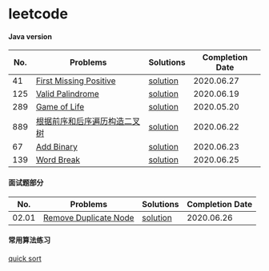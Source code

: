 # leetcode

#### Java version

| No. | Problems | Solutions | Completion Date |
| ------ | ------ | ------ | ------ |
|  41 | [First Missing Positive](https://leetcode-cn.com/problems/first-missing-positive/) | [solution](./src/main/java/com/akikun/leetcode/_00041_FirstMissingPositive.java) | 2020.06.27 |
| 125 | [Valid Palindrome](https://leetcode-cn.com/problems/valid-palindrome/) | [solution](./src/main/java/com/akikun/leetcode/_00125_ValidPalindrome.java) | 2020.06.19 |
| 289 | [Game of Life](https://leetcode-cn.com/problems/game-of-life/) | [solution](./src/main/java/com/akikun/leetcode/_00289_GameOfLife.java) | 2020.05.20 |
| 889 | [根据前序和后序遍历构造二叉树](https://leetcode-cn.com/problems/construct-binary-tree-from-preorder-and-postorder-traversal/) | [solution](./src/main/java/com/akikun/leetcode/_00889_ConstructBinaryTreeFromPrePost.java) | 2020.06.22 |
| 67  | [Add Binary](https://leetcode-cn.com/problems/add-binary/) | [solution](./src/main/java/com/akikun/leetcode/_00067_AddBinary.java) | 2020.06.23 |
| 139 | [Word Break](https://leetcode-cn.com/problems/word-break/) | [solution](./src/main/java/com/akikun/leetcode/_00139_WordBreak.java) | 2020.06.25 |

#### 面试题部分

| No. | Problems | Solutions | Completion Date |
| ------ | ------ | ------ | ------ |
| 02.01 | [Remove Duplicate Node](https://leetcode-cn.com/problems/remove-duplicate-node-lcci/) | [solution](./src/main/java/com/akikun/leetcode/interview/_02_01_RemoveDuplicateNode.java) | 2020.06.26 |

#### 常用算法练习

[quick sort](./src/main/java/com/akikun/leetcode/algorithm/QuickSort.java)
